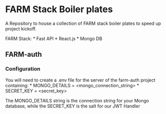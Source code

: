 # FARM Stack Boiler plates

A Repository to house a collection of FARM stack boiler plates to speed up project kickoff.


FARM Stack:
    * Fast API
    * React.js
    * Mongo DB



## FARM-auth

### Configuration
You will need to create a .env file for the server of the farm-auth project containing:
    * MONGO_DETAILS = <mongo_connection_string>
    * SECRET_KEY = <secret_key>

The MONGO_DETAILS string is the connection string for your Mongo database, while the SECRET_KEY is the salt for our JWT Handler